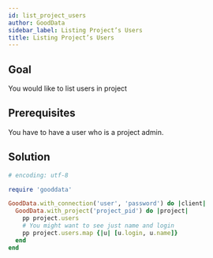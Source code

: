 ```yaml
---
id: list_project_users
author: GoodData
sidebar_label: Listing Project’s Users
title: Listing Project’s Users
---
```


Goal
-------

You would like to list users in project

Prerequisites
-------------

You have to have a user who is a project admin.

Solution
--------


```ruby
# encoding: utf-8

require 'gooddata'

GoodData.with_connection('user', 'password') do |client|
  GoodData.with_project('project_pid') do |project|
    pp project.users
    # You might want to see just name and login
    pp project.users.map {|u| [u.login, u.name]}
  end
end 
```
